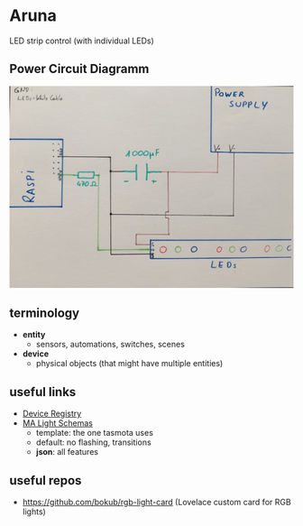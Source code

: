 # Aruna
LED strip control (with individual LEDs)


## Power Circuit Diagramm

<img src="media/circuit_diagram_LEDs_power.jpg"></img>

## terminology

* **entity**
	* sensors, automations, switches, scenes
* **device**
	* physical objects (that might have multiple entities)

## useful links

* [Device Registry](https://developers.home-assistant.io/docs/device_registry_index/)
* [MA Light Schemas](https://www.home-assistant.io/integrations/light.mqtt/)
	* template: the one tasmota uses
	* default: no flashing, transitions
	* **json**: all features

## useful repos

* https://github.com/bokub/rgb-light-card (Lovelace custom card for RGB lights)
